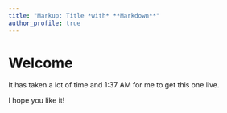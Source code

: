 ```yaml
---
title: "Markup: Title *with* **Markdown**"
author_profile: true
---
```


# Welcome

It has taken a lot of time and 1:37 AM for me to get this one live. 

I hope you like it!
